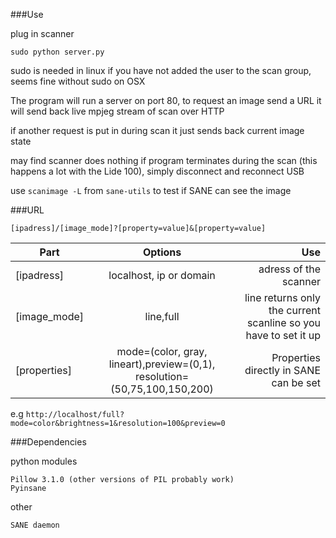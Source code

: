 ###Use

plug in scanner
```
sudo python server.py
```
sudo is needed in linux if you have not added the user to the scan group, seems fine without sudo on OSX

The program will run a server on port 80, to request an image send a URL it will send back live mpjeg stream of scan over HTTP

if another request is put in during scan it just sends back current image state

may find scanner does nothing if program terminates during the scan (this happens a lot with the Lide 100), simply disconnect and reconnect USB

use `scanimage -L` from `sane-utils` to test if SANE can see the image

###URL

`[ipadress]/[image_mode]?[property=value]&[property=value]`

| Part          | Options                 | Use   |
| ------------- |:-----------------------:| -----:|
| [ipadress]    | localhost, ip or domain | adress of the scanner |
| [image_mode]  | line,full               | line returns only the current scanline so you have to set it up |
| [properties] | mode=(color, gray, lineart),preview=(0,1), resolution=(50,75,100,150,200)      | Properties directly in SANE can be set |

 e.g `http://localhost/full?mode=color&brightness=1&resolution=100&preview=0`

###Dependencies

python modules
```
Pillow 3.1.0 (other versions of PIL probably work)
Pyinsane
```



other
```
SANE daemon
```
